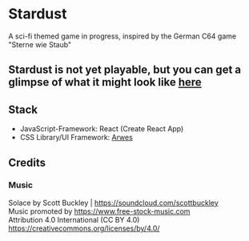 # Stardust
A sci-fi themed game in progress, inspired by the German C64 game "Sterne wie Staub"

## Stardust is not yet playable, but you can get a glimpse of what it might look like [here](https://stardust-42676.web.app/game)

## Stack

- JavaScript-Framework: React (Create React App)
- CSS Library/UI Framework: [Arwes](https://github.com/arwes/arwes)

## Credits

### Music

Solace by Scott Buckley | https://soundcloud.com/scottbuckley<br />
Music promoted by https://www.free-stock-music.com<br />
Attribution 4.0 International (CC BY 4.0)<br />
https://creativecommons.org/licenses/by/4.0/
